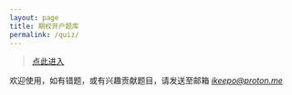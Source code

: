 ```yaml
---
layout: page
title: 期权开户题库
permalink: /quiz/
---
```


> [点此进入](https://ikeepo.github.io/option_quiz/)   

欢迎使用，如有错题，或有兴趣贡献题目，请发送至邮箱 *ikeepo@proton.me*
